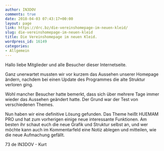 ```yaml
---
author: IN3DOV
comments: true
date: 2018-04-03 07:43:17+00:00
layout: page
link: https://drc.bz/die-vereinshomepage-im-neuen-kleid/
slug: die-vereinshomepage-im-neuen-kleid
title: Die Vereinshomepage im neuen Kleid.
wordpress_id: 16149
categories:
- Allgemein
---
```


Hallo liebe Mitglieder und alle Besucher dieser Internetseite.

Ganz unerwartet mussten wir vor kurzem das Aussehen unserer Homepage ändern, nachdem bei einen Update des Programmes die alte Struktur verloren ging.

Wohl mancher Besucher hatte bemerkt, dass sich über mehrere Tage immer wieder das Aussehen geändert hatte. Der Grund war der Test von verschiedenen Themes.

Nun haben wir eine definitive Lösung gefunden. Das Theme heißt HUEMAM PRO und hat zum vorherigen einige neue interessante Funktionen. Am besten ihr schaut euch die neue Grafik und Struktur selbst an, und wer möchte kann auch im Kommentarfeld eine Notiz ablegen und mitteilen, wie die neue Aufmachung gefällt.

73 de IN3DOV - Kurt


